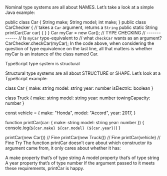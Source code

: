 Nominal type systems are all about NAMES. Let’s take a look at a simple Java example:

public class Car {
  String make;
  String model;
  int make;
}
public class CarChecker {
  // takes a `Car` argument, returns a `String`
  public static String printCar(Car car) {  }
}
Car myCar = new Car();
// TYPE CHECKING
// -------------
// Is `myCar` type-equivalent to
//     what `checkCar` wants as an argument?
CarChecker.checkCar(myCar);
In the code above, when considering the question of type equivalence on the last line, all that matters is whether myCar is an instance of the class named Car.

TypeScript type system is structural

Structural type systems are all about STRUCTURE or SHAPE. Let’s look at a TypeScript example:

class Car {
  make: string
  model: string
  year: number
  isElectric: boolean
}
 
class Truck {
  make: string
  model: string
  year: number
  towingCapacity: number
}
 
const vehicle = {
  make: "Honda",
  model: "Accord",
  year: 2017,
}
 
function printCar(car: {
  make: string
  model: string
  year: number
}) {
  console.log(`${car.make} ${car.model} (${car.year})`)
}
 
printCar(new Car()) // Fine
printCar(new Truck()) // Fine
printCar(vehicle) // Fine
Try
The function printCar doesn’t care about which constructor its argument came from, it only cares about whether it has:

A make property that’s of type string
A model property that’s of type string
A year property that’s of type number
If the argument passed to it meets these requirements, printCar is happy.